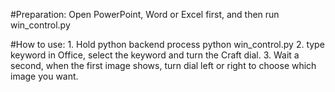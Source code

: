 #Preparation:
    Open PowerPoint, Word or Excel first, and then run win_control.py

#How to use:
    1. Hold python backend process
        python win_control.py
    2. type keyword in Office, select the keyword and turn the Craft dial.
    3. Wait a second, when the first image shows, turn dial left or right to choose which image you want.